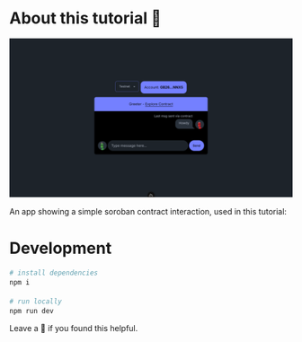 # About this tutorial 🌟

<img src="/public/demo.png" alt="demo" />

An app showing a simple soroban contract interaction, used in this tutorial:

# Development
```bash
# install dependencies
npm i

# run locally
npm run dev
```

Leave a 🌟 if you found this helpful.